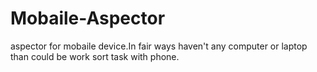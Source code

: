 # Mobaile-Aspector
aspector for mobaile device.In fair ways haven't any computer or laptop than could be work sort task with phone.
